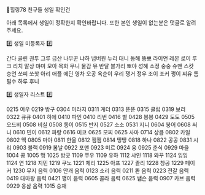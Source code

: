 🌈힐링78 친구들 생일 확인건

아래 목록에서 생일이 정확한지 확인바랍니다.
또한 본인 생일이 없는분은 댓글로 알려주세요.

#️⃣  생일 미등록자 #️⃣ 

간다 골린 권투 그루 금산
나무꾼 냐하 넘버원 누리 대니
동해 뚱뽀 라이언 레몬 로이
루크 리치 말상 먀미 모아
목화 무니 물감 뮤 반달
블가리 뽀야 성혜 소정 숭숭
슈맨 스캇 승언 쏘피 쏘핫
아리 애플 에딘 영차 오공
옥순이 우리 쟁거 정우 조이
조커 쩡이 찌유 톰 필수
하루 후니

#️⃣  생일자 리스트 #️⃣

0215 여우
0219 방구
0304 미라지
0311 게더
0313 뚠뚠
0315 클립
0319 보리
0322 큐큐
0401 히에
0410 파인
0410 리번
0416 별
0428 봉봉
0429 도도
0505 오드비
0508 비실
0508 동이
0515 반지
0527 소소
0531 지니
0604 붕어
0608 써니
0610 민이
0612 파랑
0616 미코
0625 모찌
0625 사마
0714 상큼
0802 카일
0802 맥
0805 마야
0811 한울
0812 잼잼
0814 땅땅
0818 하나
0822 공공
0831 시리
0903 블랙
0919 봄날
0922 포맨
0923 미르
0924 융
0925 춘식
0929 마을
1004 콩
1005 맹
1025 방긋
1109 쭈우
1109 유하
1112 샤인
1118 와꾸
1124 잉잉
1124 연
1218 지민
1219 쿠노
1221 체리
1225 아프
1227 졸리
1228 창공
1229 페이커
1230 무지
음력 0106 안개
음력 0123 소리
음력 0211 콴
음력 0223 전갈
음력 0419 대마왕
음력 0421 깽이
음력 0605 콜라
음력 0625 쌤슨
음력 0907 카브
음력 0929 응삼
음력 1015 승재

